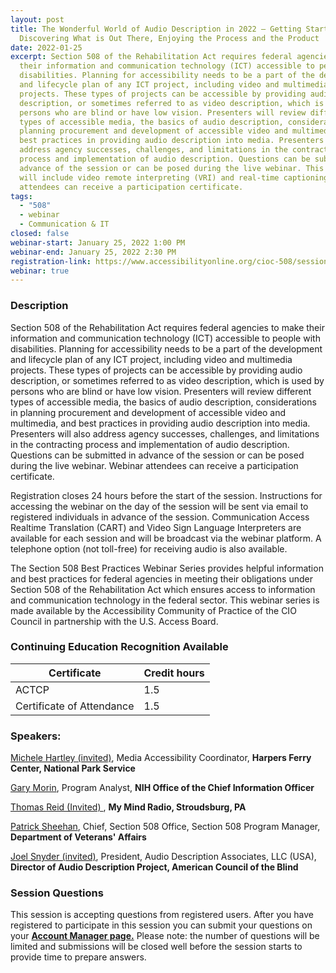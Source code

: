 ```yaml
---
layout: post
title: The Wonderful World of Audio Description in 2022 – Getting Started,
  Discovering What is Out There, Enjoying the Process and the Product
date: 2022-01-25
excerpt: Section 508 of the Rehabilitation Act requires federal agencies to make
  their information and communication technology (ICT) accessible to people with
  disabilities. Planning for accessibility needs to be a part of the development
  and lifecycle plan of any ICT project, including video and multimedia
  projects. These types of projects can be accessible by providing audio
  description, or sometimes referred to as video description, which is used by
  persons who are blind or have low vision. Presenters will review different
  types of accessible media, the basics of audio description, considerations in
  planning procurement and development of accessible video and multimedia, and
  best practices in providing audio description into media. Presenters will also
  address agency successes, challenges, and limitations in the contracting
  process and implementation of audio description. Questions can be submitted in
  advance of the session or can be posed during the live webinar. This webinar
  will include video remote interpreting (VRI) and real-time captioning. Webinar
  attendees can receive a participation certificate.
tags:
  - "508"
  - webinar
  - Communication & IT
closed: false
webinar-start: January 25, 2022 1:00 PM
webinar-end: January 25, 2022 2:30 PM
registration-link: https://www.accessibilityonline.org/cioc-508/session/?id=110984
webinar: true
---
```

### Description

Section 508 of the Rehabilitation Act requires federal agencies to make their information and communication technology (ICT) accessible to people with disabilities. Planning for accessibility needs to be a part of the development and lifecycle plan of any ICT project, including video and multimedia projects. These types of projects can be accessible by providing audio description, or sometimes referred to as video description, which is used by persons who are blind or have low vision. Presenters will review different types of accessible media, the basics of audio description, considerations in planning procurement and development of accessible video and multimedia, and best practices in providing audio description into media. Presenters will also address agency successes, challenges, and limitations in the contracting process and implementation of audio description. Questions can be submitted in advance of the session or can be posed during the live webinar. Webinar attendees can receive a participation certificate.

Registration closes 24 hours before the start of the session. Instructions for accessing the webinar on the day of the session will be sent via email to registered individuals in advance of the session. Communication Access Realtime Translation (CART) and Video Sign Language Interpreters are available for each session and will be broadcast via the webinar platform. A telephone option (not toll-free) for receiving audio is also available.

The Section 508 Best Practices Webinar Series provides helpful information and best practices for federal agencies in meeting their obligations under Section 508 of the Rehabilitation Act which ensures access to information and communication technology in the federal sector. This webinar series is made available by the Accessibility Community of Practice of the CIO Council in partnership with the U.S. Access Board.

### Continuing Education Recognition Available

| **Certificate**           | **Credit hours** |
| ------------------------- | ---------------- |
| ACTCP                     | 1.5              |
| Certificate of Attendance | 1.5              |

### Speakers:

[Michele Hartley (invited)](https://www.accessibilityonline.org/speakers/speaker.aspx?id=10915), Media Accessibility Coordinator, **Harpers Ferry Center, National Park Service**

[Gary Morin](https://www.accessibilityonline.org/speakers/speaker.aspx?id=10724), Program Analyst, **NIH Office of the Chief Information Officer**

[Thomas Reid (Invited) ](https://www.accessibilityonline.org/speakers/speaker.aspx?id=10916), **My Mind Radio, Stroudsburg, PA**

[Patrick Sheehan](https://www.accessibilityonline.org/speakers/speaker.aspx?id=10913), Chief, Section 508 Office, Section 508 Program Manager, **Department of Veterans' Affairs**

[Joel Snyder (invited)](https://www.accessibilityonline.org/speakers/speaker.aspx?id=10487), President, Audio Description Associates, LLC (USA), **Director of Audio Description Project, American Council of the Blind**

### Session Questions

This session is accepting questions from registered users. After you have registered to participate in this session you can submit your questions on your **[Account Manager page.](https://www.accessibilityonline.org/cioc-508/accountManager/18899/session/110879#questions)** Please note: the number of questions will be limited and submissions will be closed well before the session starts to provide time to prepare answers.
